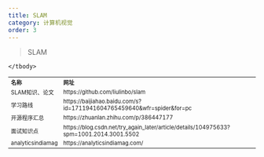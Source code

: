 ```yaml
---
title: SLAM
category: 计算机视觉
order: 3
---
```


> SLAM
<table width="1033" style="font-size: 0.8em;">
	<tbody>
		<tr>
			<td>
				<strong>
					名称
				</strong>
			</td>
			<td>
				<strong>
					网址
				</strong>
			</td>
		</tr>
		<tr>
			<td>
				SLAM知识、论文
			</td>
			<td>
				https://github.com/liulinbo/slam
			</td>
		</tr>
		<tr>
			<td>
				学习路线
			</td>
			<td>
				https://baijiahao.baidu.com/s?id=1711941604765459640&wfr=spider&for=pc
			</td>
		</tr>
		<tr>
			<td>
				开源程序汇总
			</td>
			<td>
				https://zhuanlan.zhihu.com/p/386447177
			</td>
		</tr>
		<tr>
			<td>
				面试知识点
			</td>
			<td>
				https://blog.csdn.net/try_again_later/article/details/104975633?spm=1001.2014.3001.5502
			</td>
		</tr>
		<tr>
			<td>
				analyticsindiamag
			</td>
			<td>
				https://analyticsindiamag.com/
			</td>
		</tr>
		
		
	</tbody>
</table>


